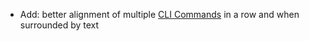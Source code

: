 * Add: better alignment of multiple [CLI Commands](snippets/CLI) in a row and when surrounded by text